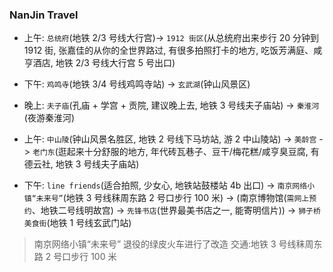 <!--
abbrlink: lez2uxtd
-->

### NanJin Travel

* 上午: `总统府`(地铁 2/3 号线大行宫)-> `1912 街区`(从总统府出来步行 20 分钟到 1912 街, 张嘉佳的从你的全世界路过, 有很多拍照打卡的地方, 吃饭芳满庭、咸亨酒店, 地铁 2/3 号线大行宫 5 号出口)
* 下午: `鸡鸣寺`(地铁 3/4 号线鸡鸣寺站) -> `玄武湖`(钟山风景区)
* 晚上: `夫子庙`(孔庙 + 学宫 + 贡院, 建议晚上去, 地铁 3 号线夫子庙站) -> `秦淮河`(夜游秦淮河)

* 上午: `中山陵`(钟山风景名胜区, 地铁 2 号线下马坊站, 游 2 中山陵站) -> `美龄宫` -> `老门东`(逛起来十分舒服的地方, 年代砖瓦巷子、豆干/梅花糕/咸亨臭豆腐, 有德云社, 地铁 3 号线夫子庙站)
* 下午: `line friends`(适合拍照, 少女心, 地铁站鼓楼站 4b 出口) -> `南京网络小镇“未来号”`(地铁 3 号线秣周东路 2 号口步行 100 米) -> (南京博物馆(`需网上预约`、地铁二号线明故宫) -> `先锋书店`(世界最美书店之一, 能寄明信片)) -> `狮子桥美食街`(地铁 1 号线玄武门站)

> 南京网络小镇“未来号” 退役的绿皮火车进行了改造 交通:地铁 3 号线秣周东路 2 号口步行 100 米